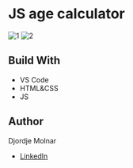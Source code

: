 # JS age calculator
![1](https://github.com/molnarkg7/simple-age-calculator/assets/84241384/d3c05185-8710-47b5-9183-a95e7b308e22)
![2](https://github.com/molnarkg7/simple-age-calculator/assets/84241384/9455dde1-08aa-48dc-891d-848273bad82f)


## Build With
- VS Code
- HTML&CSS
- JS

## Author
Djordje Molnar
- [LinkedIn](https://www.linkedin.com/in/molnarkg/)
 
